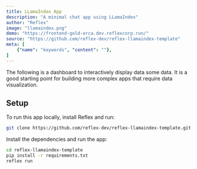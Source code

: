 ```yaml
---
title: LLamaIndex App
description: "A minimal chat app using LLamaIndex"
author: "Reflex"
image: "llamaindex.png"
demo: "https://frontend-gold-orca.dev.reflexcorp.run/"
source: "https://github.com/reflex-dev/reflex-llamaindex-template"
meta: [
    {"name": "keywords", "content": ""},
]
---
```


The following is a dashboard to interactively display data some data. It is a good starting point for building more complex apps that require data visualization.

## Setup

To run this app locally, install Reflex and run:

```bash
git clone https://github.com/reflex-dev/reflex-llamaindex-template.git
```

Install the dependencies and run the app:

```bash
cd reflex-llamaindex-template
pip install -r requirements.txt
reflex run
```